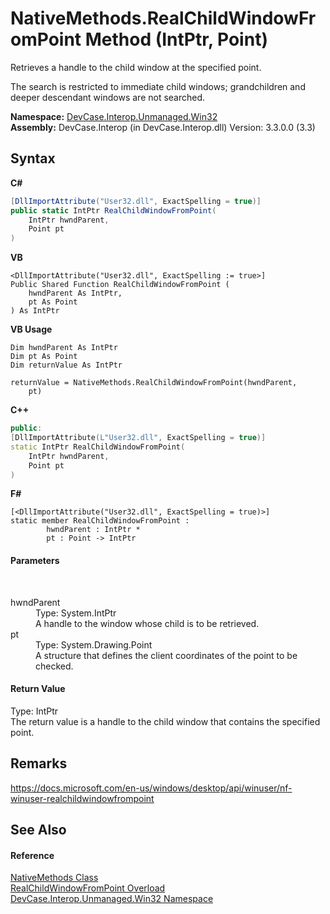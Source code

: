 # NativeMethods.RealChildWindowFromPoint Method (IntPtr, Point)
 

Retrieves a handle to the child window at the specified point. 

 The search is restricted to immediate child windows; grandchildren and deeper descendant windows are not searched.

**Namespace:**&nbsp;<a href="N_DevCase_Interop_Unmanaged_Win32">DevCase.Interop.Unmanaged.Win32</a><br />**Assembly:**&nbsp;DevCase.Interop (in DevCase.Interop.dll) Version: 3.3.0.0 (3.3)

## Syntax

**C#**<br />
``` C#
[DllImportAttribute("User32.dll", ExactSpelling = true)]
public static IntPtr RealChildWindowFromPoint(
	IntPtr hwndParent,
	Point pt
)
```

**VB**<br />
``` VB
<DllImportAttribute("User32.dll", ExactSpelling := true>]
Public Shared Function RealChildWindowFromPoint ( 
	hwndParent As IntPtr,
	pt As Point
) As IntPtr
```

**VB Usage**<br />
``` VB Usage
Dim hwndParent As IntPtr
Dim pt As Point
Dim returnValue As IntPtr

returnValue = NativeMethods.RealChildWindowFromPoint(hwndParent, 
	pt)
```

**C++**<br />
``` C++
public:
[DllImportAttribute(L"User32.dll", ExactSpelling = true)]
static IntPtr RealChildWindowFromPoint(
	IntPtr hwndParent, 
	Point pt
)
```

**F#**<br />
``` F#
[<DllImportAttribute("User32.dll", ExactSpelling = true)>]
static member RealChildWindowFromPoint : 
        hwndParent : IntPtr * 
        pt : Point -> IntPtr 

```


#### Parameters
&nbsp;<dl><dt>hwndParent</dt><dd>Type: System.IntPtr<br />A handle to the window whose child is to be retrieved.</dd><dt>pt</dt><dd>Type: System.Drawing.Point<br />A structure that defines the client coordinates of the point to be checked.</dd></dl>

#### Return Value
Type: IntPtr<br />The return value is a handle to the child window that contains the specified point.

## Remarks
<a href="https://docs.microsoft.com/en-us/windows/desktop/api/winuser/nf-winuser-realchildwindowfrompoint" target="_blank">https://docs.microsoft.com/en-us/windows/desktop/api/winuser/nf-winuser-realchildwindowfrompoint</a>

## See Also


#### Reference
<a href="T_DevCase_Interop_Unmanaged_Win32_NativeMethods">NativeMethods Class</a><br /><a href="Overload_DevCase_Interop_Unmanaged_Win32_NativeMethods_RealChildWindowFromPoint">RealChildWindowFromPoint Overload</a><br /><a href="N_DevCase_Interop_Unmanaged_Win32">DevCase.Interop.Unmanaged.Win32 Namespace</a><br />